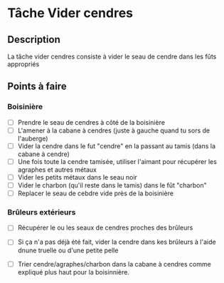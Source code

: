 # Tâche Vider cendres

## Description
La tâche vider cendres consiste à vider le seau de cendre dans les fûts appropriés

## Points à faire

### Boisinière
- [ ] Prendre le seau de cendres à côté de la boisinière
- [ ] L'amener à la cabane à cendres (juste à gauche quand tu sors de l'auberge)
- [ ] Vider la cendre dans le fut "cendre" en la passant au tamis (dans la cabane à cendre)
- [ ] Une fois toute la cendre tamisée, utiliser l'aimant pour récupérer les agraphes et autres métaux 
- [ ] Vider les petits métaux dans le seau noir 
- [ ] Vider le charbon (qu'il reste dans le tamis) dans le fût "charbon"
- [ ] Replacer le seau de cebdre vide près de la boisinière

### Brûleurs extérieurs 
- [ ] Récupérer le ou les seaux de cendres proches des brûleurs 
- [ ] Si ça n'a pas déjà été fait, vider la cendre dans kes brûleurs à l'aide dnune truelle ou d'une petite pelle
- [ ] Trier cendre/agraphes/charbon dans la cabane à cendres comme expliqué plus haut pour la boisinnière.

